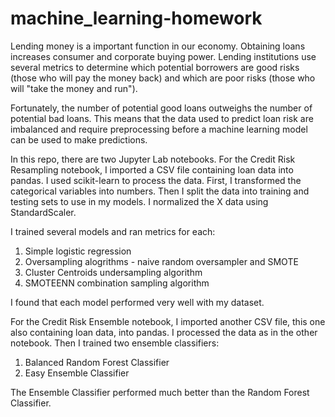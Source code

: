 # machine_learning-homework

Lending money is a important function in our economy.  Obtaining loans increases consumer and corporate buying power.  Lending institutions use several metrics to determine which potential borrowers are good risks (those who will pay the money back) and which are poor risks (those who will "take the money and run").  

Fortunately, the number of potential good loans outweighs the number of potential bad loans.  This means that the data used to predict loan risk are imbalanced and require preprocessing before a machine learning model can be used to make predictions.

In this repo, there are two Jupyter Lab notebooks.  For the Credit Risk Resampling notebook, I imported a CSV file containing loan data into pandas.  I used scikit-learn to process the data.  First, I transformed the categorical variables into numbers.  Then I split the data into training and testing sets to use in my models.  I normalized the X data using StandardScaler.  

I trained several models and ran metrics for each:

1. Simple logistic regression
2. Oversampling alogrithms - naive random oversampler  and SMOTE
3. Cluster Centroids undersampling algorithm
4. SMOTEENN combination sampling algorithm

I found that each model performed very well with my dataset.

For the Credit Risk Ensemble notebook, I imported another CSV file, this one also containing loan data, into pandas.  I processed the data as in the other notebook.  Then I trained two ensemble classifiers:
 
 1. Balanced Random Forest Classifier
 2. Easy Ensemble Classifier

The Ensemble Classifier performed much better than the Random Forest Classifier.